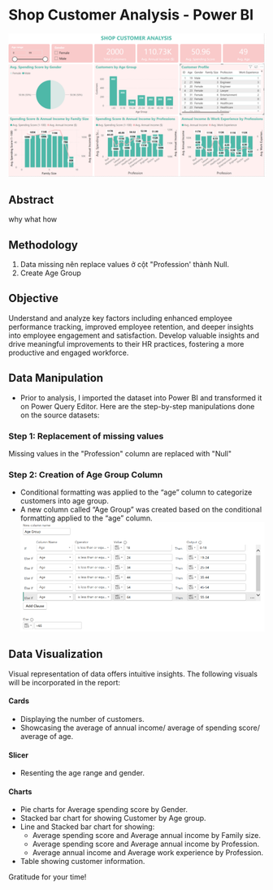 # Shop Customer Analysis - Power BI
![](https://github.com/Dechannie689/Shop_Customer_Data/blob/main/Shop%20Customer%20Data.png)
## Abstract
why
what
how
## Methodology 
1. Data missing nên replace values ở cột "Profession' thành Null.
2. Create Age Group
## Objective
Understand and analyze key factors including enhanced employee performance tracking, improved employee retention, and deeper insights into employee engagement and satisfaction.
Develop valuable insights and drive meaningful improvements to their HR practices, fostering a more productive and engaged workforce.
## Data Manipulation
- Prior to analysis, I imported the dataset into Power BI and transformed it on Power Query Editor. Here are the step-by-step manipulations done on the source datasets:
### Step 1: Replacement of missing values
Missing values in the "Profession" column are replaced with "Null"
### Step 2: Creation of Age Group Column
- Conditional formatting was applied to the “age” column to categorize customers into age group.
- A new column called “Age Group” was created based on the conditional formatting applied to the “age” column.
![](https://github.com/Dechannie689/Shop_Customer_Data/blob/main/Shop_Customer_Data_Age_Group.png)
## Data Visualization
Visual representation of data offers intuitive insights. The following visuals will be incorporated in the report:
#### Cards
- Displaying the number of customers.
- Showcasing the average of annual income/ average of spending score/ average of age.
#### Slicer
- Resenting the age range and gender.
#### Charts
- Pie charts for Average spending score by Gender.
- Stacked bar chart for showing Customer by Age group.
- Line and Stacked bar chart for showing:
  - Average spending score and Average annual income by Family size.
  - Average spending score and Average annual income by Profession.
  - Average annual income and Average work experience by Profession.
- Table showing customer information.

Gratitude for your time!
